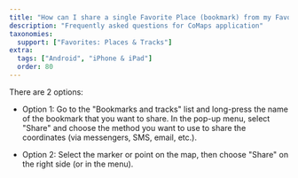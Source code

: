 ```yaml
---
title: "How can I share a single Favorite Place (bookmark) from my Favorites, not the entire list at once?"
description: "Frequently asked questions for CoMaps application"
taxonomies:
  support: ["Favorites: Places & Tracks"]
extra:
  tags: ["Android", "iPhone & iPad"]
  order: 80
---
```


There are 2 options:

* Option 1: Go to the "Bookmarks and tracks" list and long-press the name of the bookmark that you want to share. In the pop-up menu, select "Share" and choose the method you want to use to share the coordinates (via messengers, SMS, email, etc.).  
    
* Option 2: Select the marker or point on the map, then choose "Share" on the right side (or in the menu).
